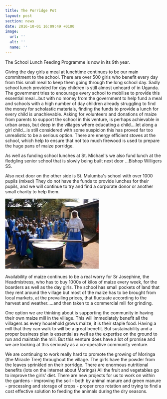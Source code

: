 ```yaml
---
title: The Porridge Pot
layout: post
section: news
date: 2016-10-01 16:09:49 +0100
image:
  url: ''
  alt: ''
  name: ''
---
```

The School Lunch Feeding Programme is now in its 9th year.

Giving the day girls a meal at lunchtime continues to be our main commitment to the school. There are over 500 girls who benefit every day from this small meal to keep them going through the long school day. Sadly school lunch provided for day children is still almost unheard of in Uganda. The government tries to encourage every school to mobilise to provide this essential meal...but with no money from the government to help fund a meal and schools with a high number of day children already struggling to find the money for scholastic materials, finding the funds to provide a lunch for every child is unachievable. Asking for volunteers and donations of maize from parents to support the school in this venture, is perhaps achievable in urban areas, but deep in the villages where educating a child....let along a girl child...is still considered with some suspicion this has proved far too unrealistic to be a serious option. There are energy efficient stoves at the school, which help to ensure that not too much firewood is used to prepare the huge pans of maize porridge.

As well as funding school lunches at St. Michael's we also fund lunch at the fledgling senior school that is slowly being built next door ...Bishop Willigers SS.

Also next door on the other side is St. Mulumba's school with over 1000 pupils (mixed) They do not have the funds to provide lunches for their pupils, and we will continue to try and find a corporate donor or another small charity to help them.

![](/assets/images/cooking.jpg)

Availability of maize continues to be a real worry for Sr Josephine, the Headmistress, who has to buy 1000s of kilos of maize every week, for the boarders as well as the day girls. The school has small pockets of land that they rent around the village but most of the maize has to be brought from local markets, at the prevailing prices, that fluctuate according to the harvest and weather.....and then taken to a commercial mill for grinding.

One option we are thinking about is supporting the community in having their own maize mill in the village. This will immediately benefit all the villagers as every household grows maize, it is their staple food. Having a mill that they can walk to will be a great benefit. But sustainability and a proper business plan is essential as well as the expertise on the ground to run and maintain the mill. But this venture does have a lot of promise and we are looking at this seriously as a co-operative community venture.

We are continuing to work really hard to promote the growing of Moringa (the Miracle Tree) throughout the village. The girls have the powder from the leaves sprinkled on their porridge. There are enormous nutritional benefits (lots on the internet about Moringa) All the fruit and vegetables go to improve the girls' diet. There are new projects for us to work on within the gardens - improving the soil - both by animal manure and green manure - processing and storage of crops - proper crop rotation and trying to find a cost effective solution to feeding the animals during the dry seasons.